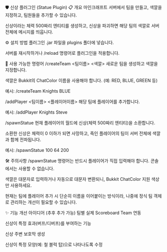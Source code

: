 🛡️ 신상 플러그인 (Statue Plugin)
📋 개요
마인크래프트 서버에서 팀을 만들고, 색깔을 지정하고, 팀원들을 추가할 수 있습니다.

신상이라는 체력 500짜리 엔티티를 생성하고, 신상을 파괴하면 해당 팀의 색깔로 서버 전체에 메시지를 띄웁니다.

⚙️ 설치 방법
플러그인 .jar 파일을 plugins 폴더에 넣습니다.

서버를 재시작하거나 /reload 명령어로 플러그인을 적용합니다.

📜 사용 가능한 명령어
/createTeam <팀이름> <색깔>
새로운 팀을 생성하고 색깔을 지정합니다.

색깔은 Bukkit의 ChatColor 이름을 사용해야 합니다. (예: RED, BLUE, GREEN 등)

예시: /createTeam Knights BLUE

/addPlayer <팀이름> <플레이어이름>
해당 팀에 플레이어를 추가합니다.

예시: /addPlayer Knights Steve

/spawnStatue <x> <y> <z>
현재 플레이어의 월드에 신상(체력 500짜리 엔티티)을 소환합니다.

소환한 신상은 체력이 0 이하가 되면 사망하고, 죽인 플레이어의 팀이 서버 전체에 색깔과 함께 전파됩니다.

예시: /spawnStatue 100 64 200

🛠️ 주의사항
/spawnStatue 명령어는 반드시 플레이어가 직접 입력해야 합니다. 콘솔에서는 사용할 수 없습니다.

색깔은 대문자로 입력하거나 자동으로 대문자 변환되니, Bukkit ChatColor 지원 색상만 사용하세요.

현재는 팀에 플레이어 추가 시 단순히 이름을 이어붙이는 방식이라, 나중에 정식 팀 객체로 관리하는 개선이 필요할 수 있습니다.

✨ 기능 개선 아이디어 (추후 추가 가능)
팀별 실제 Scoreboard Team 연동

신상이 특정 효과(버프/디버프)를 부여하는 기능

신상 주변 보호막 생성

신상이 특정 모양(예: 철 블럭 탑)으로 나타나도록 수정
